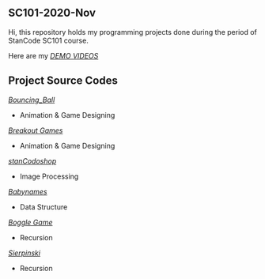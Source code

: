 ## SC101-2020-Nov
Hi, this repository holds my programming projects done during the period of StanCode SC101 course.

Here are my *[DEMO VIDEOS](https://drive.google.com/drive/folders/1Gi3bn9qPW_gR0ISyGzVPLd5Bztdvd7rF?fbclid=IwAR36BW3v_bHn-Idsh-0_ROSWLwrXOzoervZId25OOzH2LX4b6FCGDfULdDg)*

## Project Source Codes
*[Bouncing_Ball](https://github.com/elsa7718/sc101-2020-Nov/blob/main/Upload/bouncing_ball/bouncing_ball.py)*
 * Animation & Game Designing
 
*[Breakout Games](https://github.com/elsa7718/sc101-2020-Nov/blob/main/Upload/breakout/breakout.py)*
 * Animation & Game Designing
 
*[stanCodoshop](https://github.com/elsa7718/sc101-2020-Nov/blob/main/Upload/stanCodoshop/stanCodoshop.py)*
 * Image Processing
 
*[Babynames](https://github.com/elsa7718/sc101-2020-Nov/blob/main/Upload/babynames/babygraphics.py)*
 * Data Structure
 
*[Boggle Game](https://github.com/elsa7718/sc101-2020-Nov/blob/main/Upload/boggle/boggle.py)*
 * Recursion
 
*[Sierpinski](https://github.com/elsa7718/sc101-2020-Nov/blob/main/Upload/boggle/sierpinski.py)*
 * Recursion
